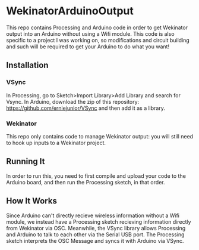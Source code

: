 # WekinatorArduinoOutput
This repo contains Processing and Arduino code in order to get Wekinator output into an Arduino without using a Wifi module. This code is also specific to a project I was working on, so modifications and circuit building and such will be required to get your Arduino to do what you want!

## Installation

### VSync
In Processing, go to Sketch>Import Library>Add Library and search for Vsync.
In Arduino, download the zip of this repository: https://github.com/erniejunior/VSync and then add it as a library.

### Wekinator
This repo only contains code to manage Wekinator output: you will still need to hook up inputs to a Wekinator project.

## Running It
In order to run this, you need to first compile and upload your code to the Arduino board, and then run the Processing sketch, in that order.


## How It Works
Since Arduino can't directly recieve wireless information without a Wifi module, we instead have a Processing sketch recieving information directly from Wekinator via OSC. Meanwhile, the VSync library allows Processing and Arduino to talk to each other via the Serial USB port. The Processing sketch interprets the OSC Message and syncs it with Arduino via VSync.
